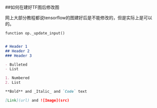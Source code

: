 ##如何在建好TF图后修改图

网上大部分教程都说tensorflow的图建好后是不能修改的，但是实际上是可以的。

```markdown
function op._update_input()
```

```markdown

# Header 1
## Header 2
### Header 3

- Bulleted
- List

1. Numbered
2. List

**Bold** and _Italic_ and `Code` text

[Link](url) and ![Image](src)
```